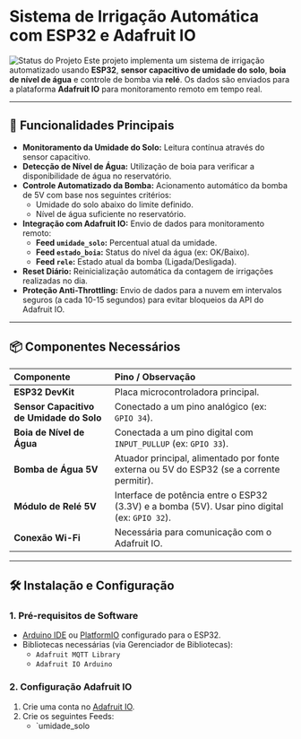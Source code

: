 # Sistema de Irrigação Automática com ESP32 e Adafruit IO

![Status do Projeto](https://img.shields.io/badge/status-em%20desenvolvimento-yellow) Este projeto implementa um sistema de irrigação automatizado usando **ESP32**, **sensor capacitivo de umidade do solo**, **boia de nível de água** e controle de bomba via **relé**. Os dados são enviados para a plataforma **Adafruit IO** para monitoramento remoto em tempo real.

---

## 🔧 Funcionalidades Principais

* **Monitoramento da Umidade do Solo:** Leitura contínua através do sensor capacitivo.
* **Detecção de Nível de Água:** Utilização de boia para verificar a disponibilidade de água no reservatório.
* **Controle Automatizado da Bomba:** Acionamento automático da bomba de 5V com base nos seguintes critérios:
    * Umidade do solo abaixo do limite definido.
    * Nível de água suficiente no reservatório.
* **Integração com Adafruit IO:** Envio de dados para monitoramento remoto:
    * **Feed `umidade_solo`:** Percentual atual da umidade.
    * **Feed `estado_boia`:** Status do nível da água (ex: OK/Baixo).
    * **Feed `rele`:** Estado atual da bomba (Ligada/Desligada).
* **Reset Diário:** Reinicialização automática da contagem de irrigações realizadas no dia.
* **Proteção Anti-Throttling:** Envio de dados para a nuvem em intervalos seguros (a cada 10-15 segundos) para evitar bloqueios da API do Adafruit IO.

---

## 📦 Componentes Necessários

| Componente | Pino / Observação |
| :--- | :--- |
| **ESP32 DevKit** | Placa microcontroladora principal. |
| **Sensor Capacitivo de Umidade do Solo** | Conectado a um pino analógico (ex: `GPIO 34`). |
| **Boia de Nível de Água** | Conectada a um pino digital com `INPUT_PULLUP` (ex: `GPIO 33`). |
| **Bomba de Água 5V** | Atuador principal, alimentado por fonte externa ou 5V do ESP32 (se a corrente permitir). |
| **Módulo de Relé 5V** | Interface de potência entre o ESP32 (3.3V) e a bomba (5V). Usar pino digital (ex: `GPIO 32`). |
| **Conexão Wi-Fi** | Necessária para comunicação com o Adafruit IO. |

---

## 🛠️ Instalação e Configuração

### 1. Pré-requisitos de Software

* [Arduino IDE](https://www.arduino.cc/en/software) ou [PlatformIO](https://platformio.org/) configurado para o ESP32.
* Bibliotecas necessárias (via Gerenciador de Bibliotecas):
    * `Adafruit MQTT Library`
    * `Adafruit IO Arduino`

### 2. Configuração Adafruit IO

1.  Crie uma conta no [Adafruit IO](https://io.adafruit.com/).
2.  Crie os seguintes Feeds:
    * `umidade_solo
